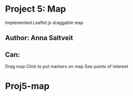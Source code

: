 # Project 5: Map

Implemented Leaflet.js draggable map

## Author: Anna Saltveit

## Can:
Drag map
Click to put markers on map
See points of interest
# Proj5-map
